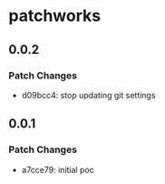 # patchworks

## 0.0.2

### Patch Changes

- d09bcc4: stop updating git settings

## 0.0.1

### Patch Changes

- a7cce79: initial poc
